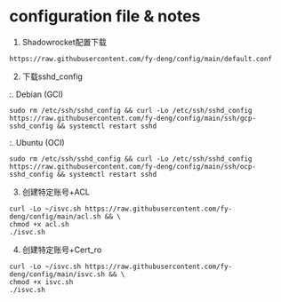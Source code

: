 # configuration file & notes

1. Shadowrocket配置下载

```
https://raw.githubusercontent.com/fy-deng/config/main/default.conf
```

2. 下载sshd_config

:. Debian (GCI)

```
sudo rm /etc/ssh/sshd_config && curl -Lo /etc/ssh/sshd_config https://raw.githubusercontent.com/fy-deng/config/main/ssh/gcp-sshd_config && systemctl restart sshd
```

:. Ubuntu (OCI)

```
sudo rm /etc/ssh/sshd_config && curl -Lo /etc/ssh/sshd_config https://raw.githubusercontent.com/fy-deng/config/main/ssh/ocp-sshd_config && systemctl restart sshd
```

3. 创建特定账号+ACL

```
curl -Lo ~/isvc.sh https://raw.githubusercontent.com/fy-deng/config/main/acl.sh && \
chmod +x acl.sh
./isvc.sh
```

4. 创建特定账号+Cert_ro

```
curl -Lo ~/isvc.sh https://raw.githubusercontent.com/fy-deng/config/main/isvc.sh && \
chmod +x isvc.sh
./isvc.sh
```
